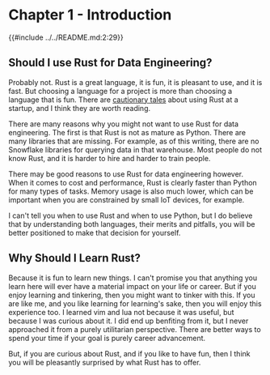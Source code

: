 # Chapter 1 - Introduction

{{#include ../../README.md:2:29}}


## Should I use Rust for Data Engineering?

Probably not. Rust is a great language, it is fun, it is pleasant to use, and
it is fast. But choosing a language for a project is more than choosing a
language that is fun. There are [cautionary tales](https://mdwdotla.medium.com/using-rust-at-a-startup-a-cautionary-tale-42ab823d9454)
about using Rust at a startup, and I think they are worth reading.

There are many reasons why you might not want to use Rust for data engineering.
The first is that Rust is not as mature as Python. There are many libraries
that are missing. For example, as of this writing, there are no Snowflake
libraries for querying data in that warehouse. Most people do not know Rust,
and it is harder to hire and harder to train people.

There may be good reasons to use Rust for data engineering however. When it
comes to cost and performance, Rust is clearly faster than Python for many
types of tasks. Memory usage is also much lower, which can be important when
you are constrained by small IoT devices, for example.

I can't tell you when to use Rust and when to use Python, but I do believe that
by understanding both languages, their merits and pitfalls, you will be
better positioned to make that decision for yourself.

## Why Should I Learn Rust?

Because it is fun to learn new things. I can't promise you that anything
you learn here will ever have a material impact on your life or career. But
if you enjoy learning and tinkering, then you might want to tinker with this.
If you are like me, and you like learning for learning's sake, then you will
enjoy this experience too. I learned vim and lua not because it was useful,
but because I was curious about it. I did end up benfiting from it, but I never
approached it from a purely utilitarian perspective. There are better ways to
spend your time if your goal is purely career advancement.

But, if you are curious about Rust, and if you like to have fun, then I think
you will be pleasantly surprised by what Rust has to offer.
